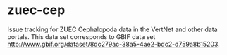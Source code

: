 # zuec-cep
Issue tracking for ZUEC Cephalopoda data in the VertNet and other data portals. This data set corresponds to GBIF data set http://www.gbif.org/dataset/8dc279ac-38a5-4ae2-bdc2-d759a8b15203.
